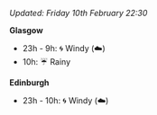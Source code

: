 *Updated: Friday 10th February 22:30*

**Glasgow**

* 23h - 9h: :cyclone: Windy (:cloud:)
* 10h: :umbrella: Rainy

**Edinburgh**

* 23h - 10h: :cyclone: Windy (:cloud:)
